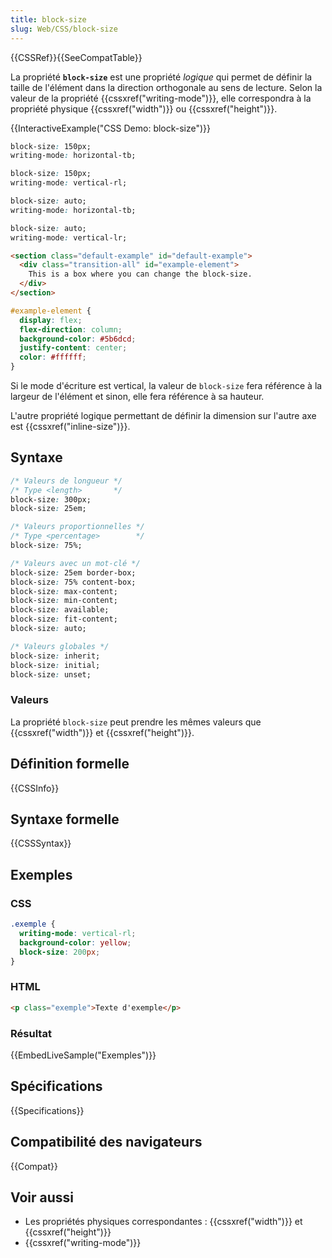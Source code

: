 ```yaml
---
title: block-size
slug: Web/CSS/block-size
---
```


{{CSSRef}}{{SeeCompatTable}}

La propriété **`block-size`** est une propriété _logique_ qui permet de définir la taille de l'élément dans la direction orthogonale au sens de lecture. Selon la valeur de la propriété {{cssxref("writing-mode")}}, elle correspondra à la propriété physique {{cssxref("width")}} ou {{cssxref("height")}}.

{{InteractiveExample("CSS Demo: block-size")}}

```css interactive-example-choice
block-size: 150px;
writing-mode: horizontal-tb;
```

```css interactive-example-choice
block-size: 150px;
writing-mode: vertical-rl;
```

```css interactive-example-choice
block-size: auto;
writing-mode: horizontal-tb;
```

```css interactive-example-choice
block-size: auto;
writing-mode: vertical-lr;
```

```html interactive-example
<section class="default-example" id="default-example">
  <div class="transition-all" id="example-element">
    This is a box where you can change the block-size.
  </div>
</section>
```

```css interactive-example
#example-element {
  display: flex;
  flex-direction: column;
  background-color: #5b6dcd;
  justify-content: center;
  color: #ffffff;
}
```

Si le mode d'écriture est vertical, la valeur de `block-size` fera référence à la largeur de l'élément et sinon, elle fera référence à sa hauteur.

L'autre propriété logique permettant de définir la dimension sur l'autre axe est {{cssxref("inline-size")}}.

## Syntaxe

```css
/* Valeurs de longueur */
/* Type <length>       */
block-size: 300px;
block-size: 25em;

/* Valeurs proportionnelles */
/* Type <percentage>        */
block-size: 75%;

/* Valeurs avec un mot-clé */
block-size: 25em border-box;
block-size: 75% content-box;
block-size: max-content;
block-size: min-content;
block-size: available;
block-size: fit-content;
block-size: auto;

/* Valeurs globales */
block-size: inherit;
block-size: initial;
block-size: unset;
```

### Valeurs

La propriété `block-size` peut prendre les mêmes valeurs que {{cssxref("width")}} et {{cssxref("height")}}.

## Définition formelle

{{CSSInfo}}

## Syntaxe formelle

{{CSSSyntax}}

## Exemples

### CSS

```css
.exemple {
  writing-mode: vertical-rl;
  background-color: yellow;
  block-size: 200px;
}
```

### HTML

```html
<p class="exemple">Texte d'exemple</p>
```

### Résultat

{{EmbedLiveSample("Exemples")}}

## Spécifications

{{Specifications}}

## Compatibilité des navigateurs

{{Compat}}

## Voir aussi

- Les propriétés physiques correspondantes : {{cssxref("width")}} et {{cssxref("height")}}
- {{cssxref("writing-mode")}}
